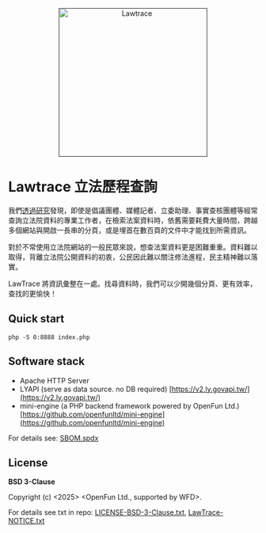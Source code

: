 <div align="center">
    <a href="">
        <img
            alt="Lawtrace"
            src="https://github.com/user-attachments/assets/007b9a94-ffde-447b-89ac-301664534c54"
            width="300">
    </a>
</div>

# Lawtrace 立法歷程查詢

我們[透過研究](https://openfun.tw/ly-user-study/)發現，即使是倡議團體、媒體記者、立委助理、事實查核團體等經常查詢立法院資料的專業工作者，在檢索法案資料時，依舊需要耗費大量時間，跨越多個網站與開啟一長串的分頁，或是埋首在數百頁的文件中才能找到所需資訊。

對於不常使用立法院網站的一般民眾來說，想查法案資料更是困難重重。資料難以取得，背離立法院公開資料的初衷，公民因此難以關注修法進程，民主精神難以落實。

LawTrace 將資訊彙整在一處。找尋資料時，我們可以少開幾個分頁、更有效率，查找的更愉快！

## Quick start
```
php -S 0:8888 index.php
```

## Software stack
- Apache HTTP Server
- LYAPI (serve as data source. no DB required) [https://v2.ly.govapi.tw/](https://v2.ly.govapi.tw/)
- mini-engine (a PHP backend framework powered by OpenFun Ltd.) [https://github.com/openfunltd/mini-engine](https://github.com/openfunltd/mini-engine)

For details see: [SBOM.spdx](https://github.com/openfunltd/lawtrace/blob/main/SBOM.spdx)

## License
**BSD 3-Clause** 

Copyright (c) <2025> <OpenFun Ltd., supported by WFD>. 

For details see txt in repo: [LICENSE-BSD-3-Clause.txt](https://github.com/openfunltd/lawtrace/blob/main/LICENSE-BSD-3-Clause.txt), [LawTrace-NOTICE.txt](https://github.com/openfunltd/lawtrace/blob/main/LawTrace-NOTICE.txt)
